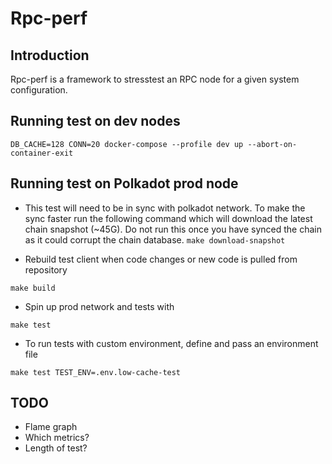 # Rpc-perf
## Introduction
Rpc-perf is a framework to stresstest an RPC node for a given system configuration. 

## Running test on dev nodes

`DB_CACHE=128 CONN=20 docker-compose --profile dev up --abort-on-container-exit`


## Running test on Polkadot prod node

- This test will need to be in sync with polkadot network. To make the sync faster run the following command which will download the latest chain snapshot (~45G). Do not run this once you have synced the chain as it could corrupt the chain database.
`make download-snapshot`

- Rebuild test client when code changes or new code is pulled from repository

`make build `

- Spin up prod network and tests with 

`make test`

- To run tests with custom environment, define and pass an environment file

`make test TEST_ENV=.env.low-cache-test`

## TODO
- Flame graph
- Which metrics?
- Length of test?